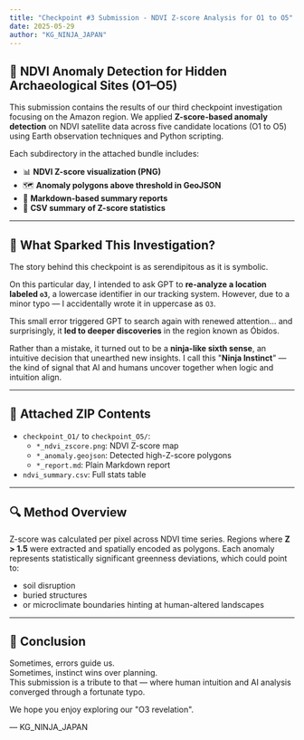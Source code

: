 ```yaml
---
title: "Checkpoint #3 Submission - NDVI Z-score Analysis for O1 to O5"
date: 2025-05-29
author: "KG_NINJA_JAPAN"
---
```


## 🌿 NDVI Anomaly Detection for Hidden Archaeological Sites (O1–O5)

This submission contains the results of our third checkpoint investigation focusing on the Amazon region. We applied **Z-score-based anomaly detection** on NDVI satellite data across five candidate locations (O1 to O5) using Earth observation techniques and Python scripting.

Each subdirectory in the attached bundle includes:
- 📊 **NDVI Z-score visualization (PNG)**
- 🗺️ **Anomaly polygons above threshold in GeoJSON**
- 📝 **Markdown-based summary reports**
- 🧾 **CSV summary of Z-score statistics**

---

## 🧭 What Sparked This Investigation?

The story behind this checkpoint is as serendipitous as it is symbolic.

On this particular day, I intended to ask GPT to **re-analyze a location labeled `o3`**, a lowercase identifier in our tracking system. However, due to a minor typo — I accidentally wrote it in uppercase as `O3`.

This small error triggered GPT to search again with renewed attention... and surprisingly, it **led to deeper discoveries** in the region known as Óbidos.

Rather than a mistake, it turned out to be a **ninja-like sixth sense**, an intuitive decision that unearthed new insights. I call this "**Ninja Instinct**" — the kind of signal that AI and humans uncover together when logic and intuition align.

---

## 📂 Attached ZIP Contents

- `checkpoint_O1/` to `checkpoint_O5/`:
  - `*_ndvi_zscore.png`: NDVI Z-score map
  - `*_anomaly.geojson`: Detected high-Z-score polygons
  - `*_report.md`: Plain Markdown report
- `ndvi_summary.csv`: Full stats table

---

## 🔍 Method Overview

Z-score was calculated per pixel across NDVI time series. Regions where **Z > 1.5** were extracted and spatially encoded as polygons. Each anomaly represents statistically significant greenness deviations, which could point to:
- soil disruption
- buried structures
- or microclimate boundaries hinting at human-altered landscapes

---

## 🧠 Conclusion

Sometimes, errors guide us.  
Sometimes, instinct wins over planning.  
This submission is a tribute to that — where human intuition and AI analysis converged through a fortunate typo.

We hope you enjoy exploring our "O3 revelation".

— KG_NINJA_JAPAN  
